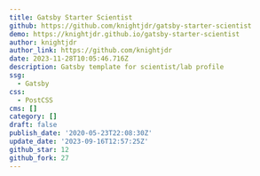 ```yaml
---
title: Gatsby Starter Scientist
github: https://github.com/knightjdr/gatsby-starter-scientist
demo: https://knightjdr.github.io/gatsby-starter-scientist
author: knightjdr
author_link: https://github.com/knightjdr
date: 2023-11-28T10:05:46.716Z
description: Gatsby template for scientist/lab profile
ssg:
  - Gatsby
css:
  - PostCSS
cms: []
category: []
draft: false
publish_date: '2020-05-23T22:08:30Z'
update_date: '2023-09-16T12:57:25Z'
github_star: 12
github_fork: 27
---
```

